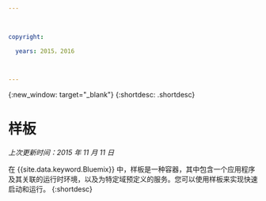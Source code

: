 ```yaml
---

 

copyright:

  years: 2015，2016

 

---
```


{:new_window: target="_blank"}
{:shortdesc: .shortdesc}

# 样板
*上次更新时间：2015 年 11 月 11 日*

在 {{site.data.keyword.Bluemix}} 中，样板是一种容器，其中包含一个应用程序及其关联的运行时环境，以及为特定域预定义的服务。您可以使用样板来实现快速启动和运行。
{:shortdesc}

